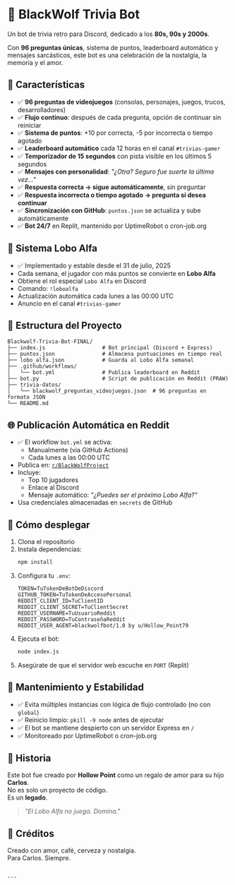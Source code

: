 # 🐺 BlackWolf Trivia Bot

Un bot de trivia retro para Discord, dedicado a los **80s, 90s y 2000s**.

Con **96 preguntas únicas**, sistema de puntos, leaderboard automático y mensajes sarcásticos, este bot es una celebración de la nostalgia, la memoria y el amor.

## 🧩 Características

- ✅ **96 preguntas de videojuegos** (consolas, personajes, juegos, trucos, desarrolladores)
- ✅ **Flujo continuo**: después de cada pregunta, opción de continuar sin reiniciar
- ✅ **Sistema de puntos**: +10 por correcta, -5 por incorrecta o tiempo agotado
- ✅ **Leaderboard automático** cada 12 horas en el canal `#trivias-gamer`
- ✅ **Temporizador de 15 segundos** con pista visible en los últimos 5 segundos
- ✅ **Mensajes con personalidad**: *"¿Otra? Seguro fue suerte la última vez..."*
- ✅ **Respuesta correcta → sigue automáticamente**, sin preguntar
- ✅ **Respuesta incorrecta o tiempo agotado → pregunta si desea continuar**
- ✅ **Sincronización con GitHub**: `puntos.json` se actualiza y sube automáticamente
- ✅ **Bot 24/7** en Replit, mantenido por UptimeRobot o cron-job.org

## 🐺 Sistema Lobo Alfa

- ✅ Implementado y estable desde el 31 de julio, 2025
- Cada semana, el jugador con más puntos se convierte en **Lobo Alfa**
- Obtiene el rol especial `Lobo Alfa` en Discord
- Comando: `!loboalfa`
- Actualización automática cada lunes a las 00:00 UTC
- Anuncio en el canal `#trivias-gamer`

## 📂 Estructura del Proyecto

```
Blackwolf-Trivia-Bot-FINAL/
├── index.js                  # Bot principal (Discord + Express)
├── puntos.json               # Almacena puntuaciones en tiempo real
├── lobo_alfa.json            # Guarda al Lobo Alfa semanal
├── .github/workflows/
│   └── bot.yml               # Publica leaderboard en Reddit
├── bot.py                    # Script de publicación en Reddit (PRAW)
├── trivia-datos/
│   └── blackwolf_preguntas_videojuegos.json  # 96 preguntas en formato JSON
└── README.md
```

## 🌐 Publicación Automática en Reddit

- ✅ El workflow `bot.yml` se activa:
  - Manualmente (via GitHub Actions)
  - Cada lunes a las 00:00 UTC
- Publica en: [`r/BlackWolfProject`](https://www.reddit.com/r/BlackWolfProject/)
- Incluye:
  - Top 10 jugadores
  - Enlace al Discord
  - Mensaje automático: *"¿Puedes ser el próximo Lobo Alfa?"*
- Usa credenciales almacenadas en `secrets` de GitHub

## 🚀 Cómo desplegar

1. Clona el repositorio
2. Instala dependencias:
   ```bash
   npm install
   ```
3. Configura tu `.env`:
   ```env
   TOKEN=TuTokenDeBotDeDiscord
   GITHUB_TOKEN=TuTokenDeAccesoPersonal
   REDDIT_CLIENT_ID=TuClientID
   REDDIT_CLIENT_SECRET=TuClientSecret
   REDDIT_USERNAME=TuUsuarioReddit
   REDDIT_PASSWORD=TuContraseñaReddit
   REDDIT_USER_AGENT=blackwolfbot/1.0 by u/Hollow_Point79
   ```
4. Ejecuta el bot:
   ```bash
   node index.js
   ```
5. Asegúrate de que el servidor web escuche en `PORT` (Replit)

## 🔄 Mantenimiento y Estabilidad

- ✅ Evita múltiples instancias con lógica de flujo controlado (no con `global`)
- ✅ Reinicio limpio: `pkill -9 node` antes de ejecutar
- ✅ El bot se mantiene despierto con un servidor Express en `/`
- ✅ Monitoreado por UptimeRobot o cron-job.org

## 📜 Historia

Este bot fue creado por **Hollow Point** como un regalo de amor para su hijo **Carlos**.  
No es solo un proyecto de código.  
Es un **legado**.

> *"El Lobo Alfa no juega. Domina."*

## 💌 Créditos

Creado con amor, café, cerveza y nostalgia.  
Para Carlos. Siempre.
```

---



